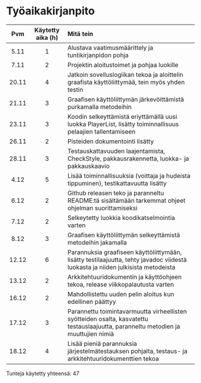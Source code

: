 # Työaikakirjanpito

|Pvm|Käytetty aika (h)|Mitä tein|
|:---:|:-----:|:-----|
|5.11|1|Alustava vaatimusmäärittely ja tuntikirjanpidon pohja|
|7.11|2|Projektin aloitustoimet ja pohjaa luokille|
|20.11|4|Jatkoin sovelluslogiikan tekoa ja aloittelin graafista käyttöliittymää, tein myös yhden testin|
|21.11|3|Graafisen käyttöliittymän järkevöittämistä purkamalla metodeihin|
|23.11|3|Koodin selkeyttämistä eriyttämällä uusi luokka PlayerList, lisätty toiminnallisuus pelaajien tallentamiseen|
|26.11|2|Pisteiden dokumentointi lisätty|
|28.11|3|Testauskattavuuden laajentamista, CheckStyle, pakkausrakennetta, luokka- ja pakkauskaavio|
|4.12|5|Lisää toiminnallisuuksia (voittaja ja hudeista tippuminen), testikattavuutta lisätty|
|6.12|2|Github releasen teko ja paranneltu README:tä sisältämään tarkemmat ohjeet ohjelman suorittamiseksi|
|7.12|2|Selkeytetty luokkia koodikatselmointia varten|
|8.12|3|Graafisen käyttöliittymän selkeyttämistä metodeihin jakamalla|
|12.12|6|Parannuksia graafiseen käyttöliittymään, lisätty testilaajuutta, tehty javadoc viidestä luokasta ja niiden julkisista metodeista|
|13.12|2|Arkkitehtuuridokumentin ja käyttöohjeen tekoa, release viikkopalautusta varten|
|16.12|2|Mahdollistettu uuden pelin aloitus kun edellinen päättyy|
|17.12|3|Parannettu toimintavarmuutta virheellisten syötteiden osalta, kasvatettu testauslaajuutta, paranneltu metodien ja muuttujien nimiä|
|18.12|4|Lisää pieniä parannuksia järjestelmätestauksen pohjalta, testaus- ja arkkitehtuuridokumenttien tekoa|

Tunteja käytetty yhteensä: 47
